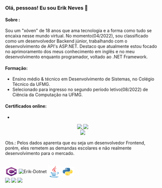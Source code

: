 ###  Olá, pessoas! Eu sou Erik Neves 👋

#### Sobre :
Sou um "xóven" de 18 anos que ama tecnologia e a forma como tudo se encaixa nesse mundo virtual. 
No momento(04/2022), sou classificado como um desenvolvedor Backend júnior, trabalhando com o desenvolvimento de API's ASP.NET.
Destaco que atualmente estou focado no aprimoramento dos meus conhecimento em inglês e no meu desenvolvimento enquanto programador, voltado ao .NET Framework.

#### Formação:
- Ensino médio & técnico em Desenvolvimento de Sistemas, no Colégio Técnico da UFMG.
- Selecionado para ingresso no segundo período letivo(08/2022) de Ciência da Computação na UFMG.

#### Certificados online:
-

<div align="center">
  <a href="https://github.com/erikneves04">
    <img height="180em" src="https://github-readme-stats.vercel.app/api?username=erikneves04&show_icons=true&theme=dracula&include_all_commits=true&count_private=true"/>
    <img height="180em" src="https://github-readme-stats.vercel.app/api/top-langs/?username=erikneves04&layout=compact&langs_count=7&theme=dracula"/>
    </br>
    <img height="180em" src="http://github-readme-streak-stats.herokuapp.com?user=erikneves04&theme=dracula&date_format=j%20M%5B%20Y%5D"/>
  </a>
</div>



Obs.: Pelos dados aparenta que eu seja um desenvolvedor Frontend, porém, eles remetem as demandas escolares e não realmente desenvolvimento para o mercado.

<div style="display: inline_block"><br> 
  <img align="center" alt="Erik-Csharp" height="30" width="40" src="https://raw.githubusercontent.com/devicons/devicon/master/icons/csharp/csharp-original.svg">
  <img align="center" alt="Erik-Dotnet" height="30" width="40" src="https://upload.wikimedia.org/wikipedia/commons/thumb/e/ee/.NET_Core_Logo.svg/1200px-.NET_Core_Logo.svg.png">
  <img align="center" alt="Erik-Java" height="40" width="40" src="https://raw.githubusercontent.com/devicons/devicon/master/icons/java/java-original.svg">
  <img align="center" alt="Erik-Python" height="30" width="40" src="https://raw.githubusercontent.com/devicons/devicon/master/icons/python/python-original.svg">
</div>
  
<div> 
    <a href="https://instagram.com/erik_neves/" target="_blank"><img src="https://img.shields.io/badge/-Instagram-%23E4405F?style=for-the-badge&logo=instagram&logoColor=white" target="_blank"></a>
    <a href = "mailto:erikrrn04@gmail.com"><img src="https://img.shields.io/badge/-Gmail-%23333?style=for-the-badge&logo=gmail&logoColor=white" target="_blank"></a>
    <a href="https://www.linkedin.com/in/erik-neves/" target="_blank"><img src="https://img.shields.io/badge/-LinkedIn-%230077B5?style=for-the-badge&logo=linkedin&logoColor=white" target="_blank"></a> 
</div>

<!-- 
-> Opa, caso esteja vendo isso, eu possuo conhecimentos básicos nessas linguagens e consigo desenvolver bem, entretanto, não me sinto confortável e preparado
o suficiente citá-las nesse cenário... Eventualmente elas iram aparecer junto as demais.

  <img align="center" alt="Erik-Js" height="30" width="40" src="https://raw.githubusercontent.com/devicons/devicon/master/icons/javascript/javascript-plain.svg">
  <img align="center" alt="Erik-HTML" height="30" width="40" src="https://raw.githubusercontent.com/devicons/devicon/master/icons/html5/html5-original.svg">
  <img align="center" alt="Erik-CSS" height="30" width="40" src="https://raw.githubusercontent.com/devicons/devicon/master/icons/css3/css3-original.svg">
  

-->
